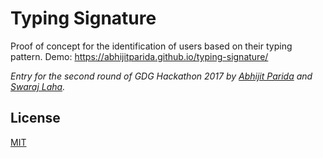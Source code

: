 Typing Signature
================

Proof of concept for the identification of users based on their typing pattern. Demo: https://abhijitparida.github.io/typing-signature/

*Entry for the second round of GDG Hackathon 2017 by [Abhijit Parida](https://github.com/abhijitparida) and [Swaraj Laha](https://github.com/swarajlaha).*

## License

[MIT](LICENSE)

